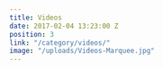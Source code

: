 ```yaml
---
title: Videos
date: 2017-02-04 13:23:00 Z
position: 3
link: "/category/videos/"
image: "/uploads/Videos-Marquee.jpg"
---
```



